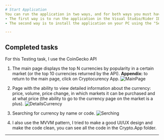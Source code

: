 ```yaml
---
# Start Application
You can run the application in two ways, and for both ways you must have the .Net 8 SDK installed. 
- The first way is to run the application in the Visual Studio/Rider IDE, to do this, open the Crypto.App folder in the program and run the code.
- The second way is to install the application on your PC using the "SetupFile.msi" installer from the repository, after installing the application you will see a shortcut on your desktop. **Appendix:** I have not been able to test the installer on other versions of the operating system, so I am not sure about the full functionality of this application installer.

---
```

## Completed tasks
For this Testing task, I use the CoinGecko API 

1. The main page displays the top N currencies by popularity in a certain market (or the top 10 currencies returned by the API). **Appendix:** to return to the main page, click on Cryptocurency App.
![MainPage](https://github.com/user-attachments/assets/7f97fb5c-2360-423f-9587-2289e0df6c2e)

2. Page with the ability to view detailed information about the currency: price, volume, price change, in which markets it can be purchased and at what price (the ability to go to the currency page on the market is a plus).
![DetailsCurrency](https://github.com/user-attachments/assets/6f67a10e-c370-45e8-8240-c45f1111bbb6)

3. Searching for currency by name or code.
![Serching](https://github.com/user-attachments/assets/5092722f-490b-4a85-a30d-b881a96450f1)

4. I also use the MVVM pattern, I tried to make a good UI/UX design and make the code clean, you can see all the code in the Crypto.App folder. 

---
